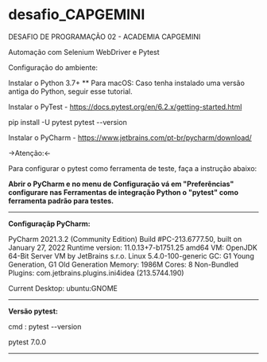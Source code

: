 # desafio_CAPGEMINI

DESAFIO DE PROGRAMAÇÃO 02 - ACADEMIA CAPGEMINI

Automação com Selenium WebDriver e Pytest

Configuração do ambiente:

Instalar o Python 3.7+ ** Para macOS: Caso tenha instalado uma versão antiga do Python, seguir esse tutorial.

Instalar o PyTest - https://docs.pytest.org/en/6.2.x/getting-started.html

pip install -U pytest pytest --version

Instalar o PyCharm - https://www.jetbrains.com/pt-br/pycharm/download/

->Atenção:<-

Para configurar o pytest como ferramenta de teste, faça a instrução abaixo:

**Abrir o PyCharm e no menu de Configuração vá em "Preferências" configurare nas Ferramentas de integração Python o "pytest" como ferramenta padrão para testes.**

*******************************************************
**Configuraçãp PyCharm:**

PyCharm 2021.3.2 (Community Edition)
Build #PC-213.6777.50, built on January 27, 2022
Runtime version: 11.0.13+7-b1751.25 amd64
VM: OpenJDK 64-Bit Server VM by JetBrains s.r.o.
Linux 5.4.0-100-generic
GC: G1 Young Generation, G1 Old Generation
Memory: 1986M
Cores: 8
Non-Bundled Plugins:
    com.jetbrains.plugins.ini4idea (213.5744.190)

Current Desktop: ubuntu:GNOME

*******************************************************
**Versão pytest:** 

cmd : pytest --version

pytest 7.0.0

*******************************************************


